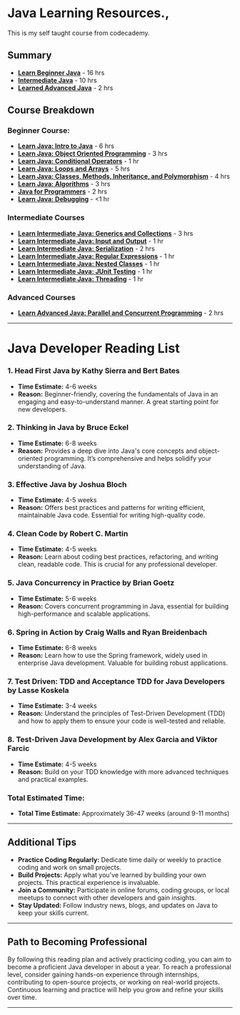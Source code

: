 # Java Learning Resources.,
This is my self taught course from codecademy.

## Summary
- **[Learn Beginner Java](https://www.codecademy.com/learn/learn-java)** - 16 hrs
- **[Intermediate Java](https://www.codecademy.com/learn/learn-intermediate-java)** - 10 hrs
- **[Learned Advanced Java](https://www.codecademy.com/learn/learn-advanced-java)** - 2 hrs

## Course Breakdown
### Beginner Course:
- **[Learn Java: Intro to Java](https://www.codecademy.com/learn/java-introduction)** - 6 hrs
- **[Learn Java: Object Oriented Programming](https://www.codecademy.com/learn/learn-java-object-oriented-programming)** - 3 hrs
- **[Learn Java: Conditional Operators](https://www.codecademy.com/learn/learn-java-conditionals-and-operators)** - 1 hr
- **[Learn Java: Loops and Arrays](https://www.codecademy.com/learn/learn-java-loops-and-arrays)** - 5 hrs
- **[Learn Java: Classes, Methods, Inheritance, and Polymorphism](https://www.codecademy.com/learn/learn-java-classes-and-methods)** - 4 hrs
- **[Learn Java: Algorithms](https://www.codecademy.com/learn/java-algorithms)** - 3 hrs
- **[Java for Programmers](https://www.codecademy.com/learn/java-for-programmers)** - 2 hrs
- **[Learn Java: Debugging](https://www.codecademy.com/learn/learn-java-debugging)** - <1 hr

### Intermediate Courses
- **[Learn Intermediate Java: Generics and Collections](https://www.codecademy.com/learn/learn-intermediate-java-generics-and-collections)** - 3 hrs
- **[Learn Intermediate Java: Input and Output](https://www.codecademy.com/learn/learn-intermediate-java-input-and-output)** - 1 hr
- **[Learn Intermediate Java: Serialization](https://www.codecademy.com/learn/learn-intermediate-java-serialization)** - 2 hrs
- **[Learn Intermediate Java: Regular Expressions](https://www.codecademy.com/learn/learn-intermediate-java-regular-expressions)** - 1 hr
- **[Learn Intermediate Java: Nested Classes](https://www.codecademy.com/learn/learn-intermediate-java-nested-classes)** - 1 hr
- **[Learn Intermediate Java: JUnit Testing](https://www.codecademy.com/learn/learn-intermediate-java-junit-testing)** - 1 hr
- **[Learn Intermediate Java: Threading](https://www.codecademy.com/learn/learn-intermediate-java-threading)** - 1 hr

### Advanced Courses
- **[Learn Advanced Java: Parallel and Concurrent Programming](https://www.codecademy.com/learn/learn-advanced-java)** - 2 hrs


---

# Java Developer Reading List

### 1. Head First Java by Kathy Sierra and Bert Bates
- **Time Estimate:** 4-6 weeks
- **Reason:** Beginner-friendly, covering the fundamentals of Java in an engaging and easy-to-understand manner. A great starting point for new developers.

### 2. Thinking in Java by Bruce Eckel
- **Time Estimate:** 6-8 weeks
- **Reason:** Provides a deep dive into Java's core concepts and object-oriented programming. It’s comprehensive and helps solidify your understanding of Java.

### 3. Effective Java by Joshua Bloch
- **Time Estimate:** 4-5 weeks
- **Reason:** Offers best practices and patterns for writing efficient, maintainable Java code. Essential for writing high-quality code.

### 4. Clean Code by Robert C. Martin
- **Time Estimate:** 4-5 weeks
- **Reason:** Learn about coding best practices, refactoring, and writing clean, readable code. This is crucial for any professional developer.

### 5. Java Concurrency in Practice by Brian Goetz
- **Time Estimate:** 5-6 weeks
- **Reason:** Covers concurrent programming in Java, essential for building high-performance and scalable applications.

### 6. Spring in Action by Craig Walls and Ryan Breidenbach
- **Time Estimate:** 6-8 weeks
- **Reason:** Learn how to use the Spring framework, widely used in enterprise Java development. Valuable for building robust applications.

### 7. Test Driven: TDD and Acceptance TDD for Java Developers by Lasse Koskela
- **Time Estimate:** 3-4 weeks
- **Reason:** Understand the principles of Test-Driven Development (TDD) and how to apply them to ensure your code is well-tested and reliable.

### 8. Test-Driven Java Development by Alex Garcia and Viktor Farcic
- **Time Estimate:** 4-5 weeks
- **Reason:** Build on your TDD knowledge with more advanced techniques and practical examples.

### Total Estimated Time:
- **Total Time Estimate:** Approximately 36-47 weeks (around 9-11 months)

---

## Additional Tips

- **Practice Coding Regularly:** Dedicate time daily or weekly to practice coding and work on small projects.
- **Build Projects:** Apply what you've learned by building your own projects. This practical experience is invaluable.
- **Join a Community:** Participate in online forums, coding groups, or local meetups to connect with other developers and gain insights.
- **Stay Updated:** Follow industry news, blogs, and updates on Java to keep your skills current.

---

## Path to Becoming Professional

By following this reading plan and actively practicing coding, you can aim to become a proficient Java developer in about a year. To reach a professional level, consider gaining hands-on experience through internships, contributing to open-source projects, or working on real-world projects. Continuous learning and practice will help you grow and refine your skills over time.

---

